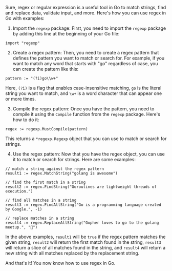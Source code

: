 Sure, regex or regular expression is a useful tool in Go to match strings, find and replace data, validate input, and more. Here's how you can use regex in Go with examples:

1. Import the `regexp` package: First, you need to import the `regexp` package by adding this line at the beginning of your Go file: 

```
import "regexp"
```

2. Create a regex pattern: Then, you need to create a regex pattern that defines the pattern you want to match or search for. For example, if you want to match any word that starts with "go" regardless of case, you can create the pattern like this: 

```
pattern := "(?i)go\\w+"
```

Here, `(?i)` is a flag that enables case-insensitive matching, `go` is the literal string you want to match, and `\w+` is a word character that can appear one or more times.

3. Compile the regex pattern: Once you have the pattern, you need to compile it using the `Compile` function from the `regexp` package. Here's how to do it: 

```
regex := regexp.MustCompile(pattern)
```

This returns a `*regexp.Regexp` object that you can use to match or search for strings.

4. Use the regex pattern: Now that you have the regex object, you can use it to match or search for strings. Here are some examples:

```
// match a string against the regex pattern
result1 := regex.MatchString("golang is awesome")

// find the first match in a string
result2 := regex.FindString("Goroutines are lightweight threads of execution.")

// find all matches in a string
result3 := regex.FindAllString("Go is a programming language created by Google.", -1)

// replace matches in a string
result4 := regex.ReplaceAllString("Gopher loves to go to the golang meetup.", "💙")
```

In the above examples, `result1` will be `true` if the regex pattern matches the given string, `result2` will return the first match found in the string, `result3` will return a slice of all matches found in the string, and `result4` will return a new string with all matches replaced by the replacement string.

And that's it! You now know how to use regex in Go.